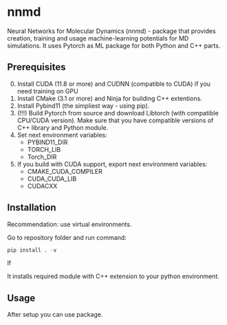 # nnmd

Neural Networks for Molecular Dynamics (nnmd) - package that provides creation, training and usage
machine-learning potentials for MD simulations.
It uses Pytorch as ML package for both Python and C++ parts.

## Prerequisites

0. Install CUDA (11.8 or more) and CUDNN (compatible to CUDA)
if you need training on GPU
1. Install CMake (3.1 or more) and Ninja for building C++ extentions.
2. Install Pybind11 (the simpliest way - using pip).
3. (!!!) Build Pytorch from source and download Libtorch (with compatible CPU/CUDA version).
Make sure that you have compatible versions of C++ library and Python module.
4. Set next environment variables: 
    - PYBIND11_DIR
    - TORCH_LIB
    - Torch_DIR
5. If you build with CUDA support, export next environment variables:
    - CMAKE_CUDA_COMPILER
    - CUDA_CUDA_LIB
    - CUDACXX

## Installation

Recommendation: use virtual environments.

Go to repository folder and run command:
```python
pip install . -v
```
If 

It installs required module with C++ extension to your python environment.

## Usage

After setup you can use package. 